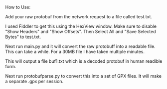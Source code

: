 How to Use:

Add your raw protobuf from the network request to a file called test.txt.

I used Fiddler to get this using the HexView window. Make sure to disable "Show Headers" and "Show Offsets".
Then Select All and "Save Selected Bytes" to test.txt.

Next run main.py and it will convert the raw protobuff into a readable file. This can take a while. 
For a 30MB file I have taken multiple minutes.

This will output a file buf1.txt which is a decoded protobuf in human readible form.

Next run protobufparse.py to convert this into a set of GPX files. It will make a separate .gpx per session.